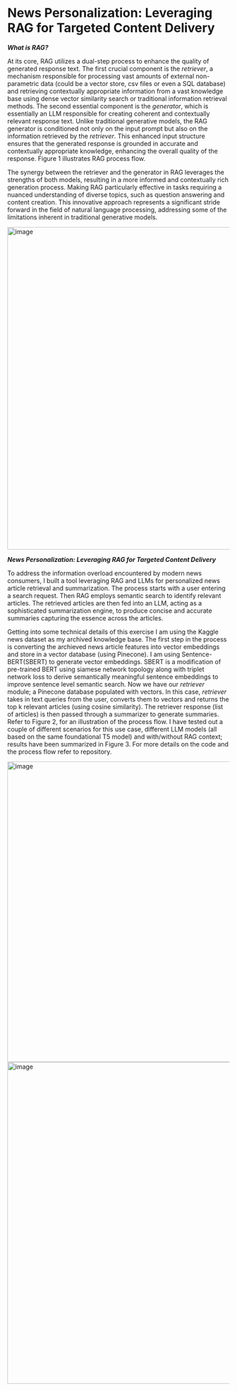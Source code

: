 # News Personalization: Leveraging RAG for Targeted Content Delivery

***What is RAG?***

At its core, RAG utilizes a dual-step process to enhance the quality of generated response text. The first crucial component is the *retriever*, a mechanism responsible for processing vast amounts of external non-parametric data (could be a vector store, csv files or even a SQL database) and retrieving contextually appropriate information from a vast knowledge base using dense vector similarity search or traditional information retrieval methods. The second essential component is the *generator*, which is essentially an LLM responsible for creating coherent and contextually relevant response text. Unlike traditional generative models, the RAG generator is conditioned not only on the input prompt but also on the information retrieved by the *retriever*.  This enhanced input structure ensures that the generated response is grounded in accurate and contextually appropriate knowledge, enhancing the overall quality of the response. Figure 1 illustrates RAG process flow. 

The synergy between the retriever and the generator in RAG leverages the strengths of both models, resulting in a more informed and contextually rich generation process. Making RAG particularly effective in tasks requiring a nuanced understanding of diverse topics, such as question answering and content creation. This innovative approach represents a significant stride forward in the field of natural language processing, addressing some of the limitations inherent in traditional generative models.

<img width="732" alt="image" src="https://github.com/maninimadireddy/NEWS_PERSONALIZATION/assets/63031546/df3d955f-f693-41b2-9756-957c381f4ae1">




***News Personalization: Leveraging RAG for Targeted Content Delivery***

To address the information overload encountered by modern news consumers, I built a tool leveraging RAG and LLMs for personalized news article retrieval and summarization. The process starts with a user entering a search request. Then RAG employs semantic search to identify relevant articles. The retrieved articles are then fed into an LLM, acting as a sophisticated summarization engine, to produce concise and accurate summaries capturing the essence across the articles. 

Getting into some technical details of this exercise I am using the Kaggle news dataset as my archived knowledge base. The first step in the process is converting the archieved news article features into vector embeddings and store in a vector database (using Pinecone). I am using Sentence-BERT(SBERT) to generate vector embeddings. SBERT is a modification of pre-trained BERT using siamese network topology along with triplet network loss to derive semantically meaningful sentence embeddings to improve sentence level semantic search. Now we have our *retriever* module; a Pinecone database populated with vectors. In this case, *retriever* takes in text queries from the user,  converts them to vectors and returns the top k relevant articles (using cosine similarity). The retriever response (list of articles) is then passed through a summarizer to generate summaries. Refer to Figure 2, for an illustration of the process flow. I have tested out a couple of different scenarios for this use case, different LLM models (all based on the same foundational T5 model) and with/without RAG context; results have been summarized in Figure 3. For more details on the code and the process flow refer to repository.

<img width="682" alt="image" src="https://github.com/maninimadireddy/NEWS_PERSONALIZATION/assets/63031546/bf3f9557-2d31-44c4-8903-5ee68db8c44a">

<img width="730" alt="image" src="https://github.com/maninimadireddy/NEWS_PERSONALIZATION/assets/63031546/587ee6fd-f255-4706-a736-147983f00754">


